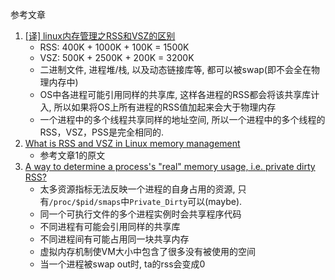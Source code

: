 参考文章

1. [[译] linux内存管理之RSS和VSZ的区别](https://www.pengrl.com/p/21292/)
    - RSS: 400K + 1000K + 100K = 1500K
    - VSZ: 500K + 2500K + 200K = 3200K
    - 二进制文件, 进程堆/栈, 以及动态链接库等, 都可以被swap(即不会全在物理内存中)
    - OS中各进程可能引用同样的共享库, 这样各进程的RSS都会将该共享库计入, 所以如果将OS上所有进程的RSS值加起来会大于物理内存
    - 一个进程中的多个线程共享同样的地址空间, 所以一个进程中的多个线程的RSS，VSZ，PSS是完全相同的.
2. [What is RSS and VSZ in Linux memory management](https://stackoverflow.com/questions/7880784/what-is-rss-and-vsz-in-linux-memory-management/21049737#21049737)
    - 参考文章1的原文
3. [A way to determine a process's "real" memory usage, i.e. private dirty RSS?](https://stackoverflow.com/questions/118307/a-way-to-determine-a-processs-real-memory-usage-i-e-private-dirty-rss)
    - 太多资源指标无法反映一个进程的自身占用的资源, 只有`/proc/$pid/smaps`中`Private_Dirty`可以(maybe).
    - 同一个可执行文件的多个进程实例时会共享程序代码
    - 不同进程有可能会引用同样的共享库
    - 不同进程间有可能占用同一块共享内存
    - 虚拟内存机制使VM大小中包含了很多没有被使用的空间
    - 当一个进程被swap out时, ta的rss会变成0
